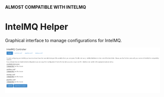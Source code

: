 **ALMOST COMPATIBLE WITH INTELMQ**

# IntelMQ Helper

Graphical interface to manage configurations for IntelMQ.


![Screenshot 1](screenshot1.png?raw=true "Screenshot 1")